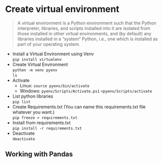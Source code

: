 # Create virtual environment

> A virtual environment is a Python environment such that the Python interpreter, libraries, and scripts installed into it are isolated from those installed in other virtual environments, and (by default) any libraries installed in a “system” Python, i.e., one which is installed as part of your operating system.

- Install a Virtual Environment using Venv  
    `pip install virtualenv`  
- Create Virtual Environment  
    `python -m venv pyenv`  
    `ls`  
- Activate  
    - Linux: `source pyenv/bin/activate`  
    - Windows: 
        `pyenv/Scripts/Activate.ps1` 
        `<pyenv/Scripts/activate`  
- List python libraries  
    `pip list`  
- Create Requirements.txt (You can name this requirements.txt file whatever you want.)  
    `pip freeze > requirements.txt`  
- Install from requirements.txt  
    `pip install -r requirements.txt`  
- Deactivate  
    `deactivate`

##  Working with Pandas
